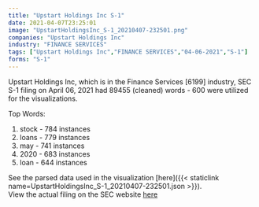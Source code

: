 ```yaml
---
title: "Upstart Holdings Inc S-1"
date: 2021-04-07T23:25:01
image: "UpstartHoldingsInc_S-1_20210407-232501.png"
companies: "Upstart Holdings Inc"
industry: "FINANCE SERVICES"
tags: ["Upstart Holdings Inc","FINANCE SERVICES","04-06-2021","S-1"]
forms: "S-1"
---
```

Upstart Holdings Inc, which is in the Finance Services [6199] industry, SEC S-1 filing on April 06, 2021 had 89455 (cleaned) words - 600 were utilized for the visualizations.

Top Words:
1. stock - 784 instances
2. loans - 779 instances
3. may - 741 instances
4. 2020 - 683 instances
5. loan - 644 instances


See the parsed data used in the visualization [here]({{< staticlink name=UpstartHoldingsInc_S-1_20210407-232501.json >}}).  
View the actual filing on the SEC website [here](https://www.sec.gov/Archives/edgar/data/1647639/0001193125-21-107766.txt)